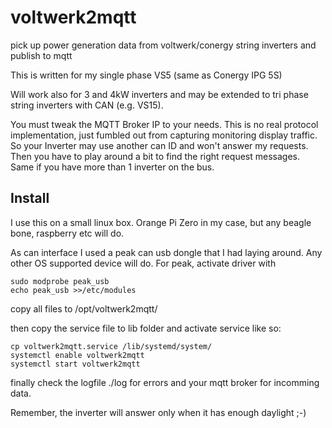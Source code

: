 # voltwerk2mqtt

pick up power generation data from voltwerk/conergy string inverters and publish to mqtt

This is written for my single phase VS5 (same as Conergy IPG 5S)

Will work also for 3 and 4kW inverters and may be extended to tri phase string inverters with CAN (e.g. VS15).

You must tweak the MQTT Broker IP to your needs.
This is no real protocol implementation, just fumbled out from capturing monitoring display traffic. So your Inverter may use another can ID and won't answer my requests. Then you have to play around a bit to find the right request messages. Same if you have more than 1 inverter on the bus.


## Install 

I use this on a small linux box. Orange Pi Zero in my case, but any beagle bone, raspberry etc will do.

As can interface I used a peak can usb dongle that I had laying around. Any other OS supported device will do. For peak, activate driver with 
```
sudo modprobe peak_usb
echo peak_usb >>/etc/modules
```

copy all files to /opt/voltwerk2mqtt/

then copy the service file to lib folder and activate service like so:
```
cp voltwerk2mqtt.service /lib/systemd/system/
systemctl enable voltwerk2mqtt
systemctl start voltwerk2mqtt
```
finally check the logfile ./log for errors and your mqtt broker for incomming data.

Remember, the inverter will answer only when it has enough daylight ;-)

